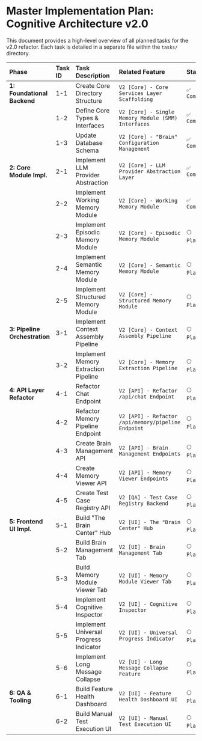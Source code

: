 # Master Implementation Plan: Cognitive Architecture v2.0

This document provides a high-level overview of all planned tasks for the v2.0 refactor. Each task is detailed in a separate file within the `tasks/` directory.

| Phase | Task ID | Task Description | Related Feature | Status |
| :--- | :--- | :--- | :--- | :--- |
| **1: Foundational Backend** | 1-1 | Create Core Directory Structure | `V2 [Core] - Core Services Layer Scaffolding` | `✅ Completed` |
| | 1-2 | Define Core Types & Interfaces | `V2 [Core] - Single Memory Module (SMM) Interfaces` | `✅ Completed` |
| | 1-3 | Update Database Schema | `V2 [Core] - "Brain" Configuration Management` | `✅ Completed` |
| **2: Core Module Impl.** | 2-1 | Implement LLM Provider Abstraction | `V2 [Core] - LLM Provider Abstraction Layer` | `✅ Completed` |
| | 2-2 | Implement Working Memory Module | `V2 [Core] - Working Memory Module` | `✅ Completed` |
| | 2-3 | Implement Episodic Memory Module | `V2 [Core] - Episodic Memory Module` | `⚪ Planned` |
| | 2-4 | Implement Semantic Memory Module | `V2 [Core] - Semantic Memory Module` | `⚪ Planned` |
| | 2-5 | Implement Structured Memory Module | `V2 [Core] - Structured Memory Module` | `⚪ Planned` |
| **3: Pipeline Orchestration**| 3-1 | Implement Context Assembly Pipeline | `V2 [Core] - Context Assembly Pipeline` | `⚪ Planned` |
| | 3-2 | Implement Memory Extraction Pipeline | `V2 [Core] - Memory Extraction Pipeline` | `⚪ Planned` |
| **4: API Layer Refactor** | 4-1 | Refactor Chat Endpoint | `V2 [API] - Refactor /api/chat Endpoint` | `⚪ Planned` |
| | 4-2 | Refactor Memory Pipeline Endpoint | `V2 [API] - Refactor /api/memory/pipeline Endpoint` | `⚪ Planned` |
| | 4-3 | Create Brain Management API | `V2 [API] - Brain Management Endpoints` | `⚪ Planned` |
| | 4-4 | Create Memory Viewer API | `V2 [API] - Memory Viewer Endpoints` | `⚪ Planned` |
| | 4-5 | Create Test Case Registry API | `V2 [QA] - Test Case Registry Backend` | `⚪ Planned` |
| **5: Frontend UI Impl.** | 5-1 | Build "The Brain Center" Hub | `V2 [UI] - The "Brain Center" Hub` | `⚪ Planned` |
| | 5-2 | Build Brain Management Tab | `V2 [UI] - Brain Management Tab` | `⚪ Planned` |
| | 5-3 | Build Memory Module Viewer Tab | `V2 [UI] - Memory Module Viewer Tab` | `⚪ Planned` |
| | 5-4 | Implement Cognitive Inspector | `V2 [UI] - Cognitive Inspector` | `⚪ Planned` |
| | 5-5 | Implement Universal Progress Indicator| `V2 [UI] - Universal Progress Indicator` | `⚪ Planned` |
| | 5-6 | Implement Long Message Collapse | `V2 [UI] - Long Message Collapse Feature` | `⚪ Planned` |
| **6: QA & Tooling** | 6-1 | Build Feature Health Dashboard | `V2 [UI] - Feature Health Dashboard UI` | `⚪ Planned` |
| | 6-2 | Build Manual Test Execution UI | `V2 [UI] - Manual Test Execution UI` | `⚪ Planned` |
